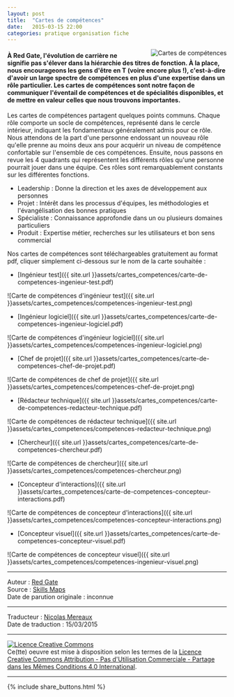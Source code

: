 ```yaml
---
layout: post
title:  "Cartes de compétences"
date:   2015-03-15 22:00
categories: pratique organisation fiche
---
```

<div align="right" style="float:right; padding-left:30px">
  <img title="Cartes de compétences" src="{{ site.url }}assets/cartes_competences/carte-de-competences.png" />
</div>


#### À Red Gate, l'évolution de carrière ne signifie pas s'élever dans la hiérarchie des titres de fonction. À la place, nous encourageons les gens d'être en T (voire encore plus !), c'est-à-dire d'avoir un large spectre de compétences en plus d'une expertise dans un rôle particulier. Les cartes de compétences sont notre façon de communiquer l'éventail de compétences et de spécialités disponibles, et de mettre en valeur celles que nous trouvons importantes.

Les cartes de compétences partagent quelques points communs. Chaque rôle comporte un socle de compétences, représenté dans le cercle intérieur, indiquant les fondamentaux généralement admis pour ce rôle. Nous attendons de la part d'une personne endossant un nouveau rôle qu'elle prenne au moins deux ans pour acquérir un niveau de compétence confortable sur l'ensemble de ces compétences. Ensuite, nous passons en revue les 4 quadrants qui représentent les différents rôles qu'une personne pourrait jouer dans une équipe. Ces rôles sont remarquablement constants sur les différentes fonctions. 

* Leadership : Donne la direction et les axes de développement aux personnes
* Projet : Intérêt dans les processus d'équipes, les méthodologies et l'évangélisation des bonnes pratiques
* Spécialiste : Connaissance approfondie dans un ou plusieurs domaines particuliers
* Produit : Expertise métier, recherches sur les utilisateurs et bon sens commercial

Nos cartes de compétences sont téléchargeables gratuitement au format pdf, cliquer simplement ci-dessous sur le nom de la carte souhaitée :

* [Ingénieur test]({{ site.url }}assets/cartes_competences/carte-de-competences-ingenieur-test.pdf)  

![Carte de compétences d'ingénieur test]({{ site.url }}assets/cartes_competences/competences-ingenieur-test.png)


* [Ingénieur logiciel]({{ site.url }}assets/cartes_competences/carte-de-competences-ingenieur-logiciel.pdf)

![Carte de compétences d'ingénieur logiciel]({{ site.url }}assets/cartes_competences/competences-ingenieur-logiciel.png)


* [Chef de projet]({{ site.url }}assets/cartes_competences/carte-de-competences-chef-de-projet.pdf)

![Carte de compétences de chef de projet]({{ site.url }}assets/cartes_competences/competences-chef-de-projet.png)


* [Rédacteur technique]({{ site.url }}assets/cartes_competences/carte-de-competences-redacteur-technique.pdf)

![Carte de compétences de rédacteur technique]({{ site.url }}assets/cartes_competences/competences-redacteur-technique.png)


* [Chercheur]({{ site.url }}assets/cartes_competences/carte-de-competences-chercheur.pdf)

![Carte de compétences de chercheur]({{ site.url }}assets/cartes_competences/competences-chercheur.png)


* [Concepteur d'interactions]({{ site.url }}assets/cartes_competences/carte-de-competences-concepteur-interactions.pdf)

![Carte de compétences de concepteur d'interactions]({{ site.url }}assets/cartes_competences/competences-concepteur-interactions.png)


* [Concepteur visuel]({{ site.url }}assets/cartes_competences/carte-de-competences-concepteur-visuel.pdf)

![Carte de compétences de concepteur visuel]({{ site.url }}assets/cartes_competences/competences-ingenieur-visuel.png)

---
Auteur : [Red Gate](http://blog.red-gate.com/about/)  
Source : [Skills Maps](http://blog.red-gate.com/skills-maps/)  
Date de parution originale : inconnue  

---
Traducteur : [Nicolas Mereaux](http://www.les-traducteurs-agiles.org/traducteurs/)  
Date de traduction : 15/03/2015  

---

<a rel="license" href="http://creativecommons.org/licenses/by-nc-sa/4.0/"><img alt="Licence Creative Commons" style="border-width:0" src="http://i.creativecommons.org/l/by-nc-sa/4.0/88x31.png" /></a><br />Ce(tte) oeuvre est mise à disposition selon les termes de la <a rel="license" href="http://creativecommons.org/licenses/by-nc-sa/4.0/">Licence Creative Commons Attribution - Pas d'Utilisation Commerciale - Partage dans les Mêmes Conditions 4.0 International</a>.

---

{% include share_buttons.html %}
